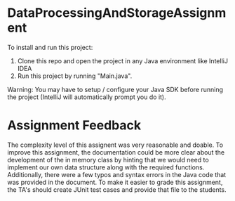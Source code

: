 # DataProcessingAndStorageAssignment

To install and run this project:
1. Clone this repo and open the project in any Java environment like IntelliJ IDEA
2. Run this project by running "Main.java".

Warning: You may have to setup / configure your Java SDK before running the project (IntelliJ will automatically prompt you do it).

# Assignment Feedback

The complexity level of this assignent was very reasonable and doable. To improve this assignment, the documentation could be more clear about the development of the in memory class by hinting that we would need to implement our own data structure along with the required functions. Additionally, there were a few typos and syntax errors in the Java code that was provided in the document. To make it easier to grade this assignment, the TA's should create JUnit test cases and provide that file to the students. 
